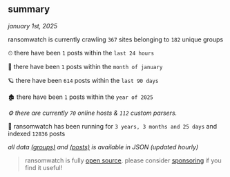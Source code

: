 
## summary
_january 1st, 2025_

ransomwatch is currently crawling `367` sites belonging to `182` unique groups

⏲ there have been `1` posts within the `last 24 hours`

🦈 there have been `1` posts within the `month of january`

🪐 there have been `614` posts within the `last 90 days`

🏚 there have been `1` posts within the `year of 2025`

_⚙️ there are currently `70` online hosts & `112` custom parsers._

🦕 ransomwatch has been running for `3 years, 3 months and 25 days` and indexed `12836` posts

_all data  [(groups)](http://ransomwhat.telemetry.ltd/groups) and [(posts)](http://ransomwhat.telemetry.ltd/posts) is available in JSON (updated hourly)_

> ransomwatch is fully [open source](https://github.com/joshhighet/ransomwatch#ransomwatch--). please consider [sponsoring](https://github.com/sponsors/joshhighet) if you find it useful!
